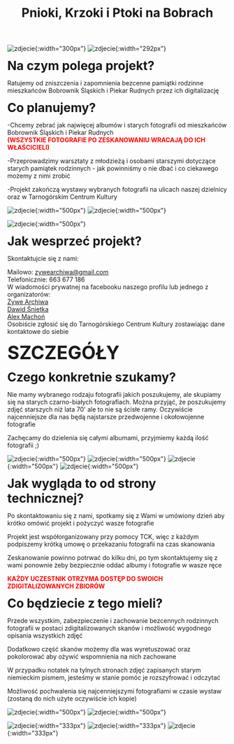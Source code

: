 ﻿---
layout: post
title:  "Pnioki, Krzoki i Ptoki na Bobrach"
categories: [ Archiwizacja, O nas ]
image: assets/images/bobry.jpg
---

![zdjecie](/assets/images/bobry/Bobrownikislaskie2.png){:width="300px"}
![zdjecie](/assets/images/bobry/POL_Tarnowskie_Góry_COA_(vect).png){:width="292px"}

<span style="font-size:2em;">**Na czym polega projekt?**</span>

Ratujemy od zniszczenia i zapomnienia bezcenne pamiątki rodzinne mieszkańców Bobrownik Śląskich i Piekar Rudnych przez ich digitalizację

<span style="font-size:2em;">**Co planujemy?**</span>

-Chcemy zebrać jak najwięcej albumów i starych fotografii od mieszkańców Bobrownik Śląskich i Piekar Rudnych                  
<span style="font-size:1em;color:red">**(WSZYSTKIE FOTOGRAFIE PO ZESKANOWANIU WRACAJĄ DO ICH WŁAŚCICIELI)**</span>

-Przeprowadzimy warsztaty z młodzieżą i osobami starszymi dotyczące starych pamiątek rodzinnych - jak powinniśmy o nie dbać i co ciekawego możemy z nimi zrobić

-Projekt zakończą wystawy wybranych fotografii na ulicach naszej dzielnicy oraz w Tarnogórskim Centrum Kultury 

![zdjecie](/assets/images/bobry/album.png){:width="500px"}
![zdjecie](/assets/images/bobry/repty1.png){:width="500px"} 

![zdjecie](/assets/images/bobry/407725613_122123960702082366_5189612161564621028_n.jpg){:width="500px"}

<span style="font-size:2em;">**Jak wesprzeć projekt?**</span>

Skontaktujcie się z nami:

Mailowo: zywearchiwa@gmail.com                                                                    
Telefonicznie: 663 677 186                                                                                                               
W wiadomości prywatnej na facebooku naszego profilu lub jednego z organizatorów:                                                                                  
[Żywe Archiwa](https://www.facebook.com/profile.php?id=100089221111236)                                                                       
[Dawid Śnietka](https://www.facebook.com/dawid.snietka)                                                                                                                 
[Alex Machoń](https://www.facebook.com/alex.machon.98/)                                                                                                  
Osobiście zgłosić się do Tarnogórskiego Centrum Kultury zostawiając dane kontaktowe do siebie

<span style="font-size:3em;">**SZCZEGÓŁY**</span>

<span style="font-size:2em;">**Czego konkretnie szukamy?**</span>

Nie mamy wybranego rodzaju fotografii jakich poszukujemy, ale skupiamy się na starych czarno-białych fotografiach. Można przyjąć, że poszukujemy zdjęć starszych niż lata 70' ale to nie są ścisłe ramy. Oczywiście najcenniejsze dla nas będą najstarsze przedwojenne i okołowojenne fotografie

Zachęcamy do dzielenia się całymi albumami, przyjmiemy każdą ilość fotografii ;)

![zdjecie](/assets/images/bobry/janpluszczykzako.jpg){:width="500px"}
![zdjecie](/assets/images/bobry/bobrystaraszkola.png){:width="500px"} 
![zdjecie](/assets/images/bobry/SM-1.jpg){:width="500px"}
![zdjecie](/assets/images/bobry/RE-16.png){:width="500px"} 

<span style="font-size:2em;">**Jak wygląda to od strony technicznej?**</span>

Po skontaktowaniu się z nami, spotkamy się z Wami w umówiony dzień aby krótko omówić projekt i pożyczyć wasze fotografie

Projekt jest współorganizowany przy pomocy TCK, więc z każdym podpiszemy krótką umowę o przekazaniu fotografii na czas skanowania

Zeskanowanie powinno potrwać do kilku dni, po tym skontaktujemy się z wami ponownie żeby bezpiecznie oddać albumy i fotografie w wasze ręce

<span style="font-size:1em;color:red">**KAŻDY UCZESTNIK OTRZYMA DOSTĘP DO SWOICH ZDIGITALIZOWANYCH ZBIORÓW**</span>

<span style="font-size:2em;">**Co będziecie z tego mieli?**</span>

Przede wszystkim, zabezpieczenie i zachowanie bezcennych rodzinnych fotografii w postaci zdigitalizowanych skanów i możliwość wygodnego opisania wszystkich zdjęć 

Dodatkowo część skanów możemy dla was wyretuszować oraz pokolorować aby ożywić wspomnienia na nich zachowane

W przypadku notatek na tylnych stronach zdjęć zapisanych starym niemieckim pismem, jesteśmy w stanie pomóc je rozszyfrować i odczytać

Możliwość pochwalenia się najcenniejszymi fotografiami w czasie wystaw (zostaną do nich użyte oczywiście ich kopie)

![zdjecie](/assets/images/bobry/SM-Z-5.1.jpg){:width="500px"}
![zdjecie](/assets/images/bobry/SM-Z-5.2.jpg){:width="500px"}

![zdjecie](/assets/images/bobry/SM-C-1.jpg){:width="333px"}
![zdjecie](/assets/images/bobry/SM-C-1.1.jpg){:width="333px"}
![zdjecie](/assets/images/bobry/SM-C-1.2.jpg){:width="333px"}

